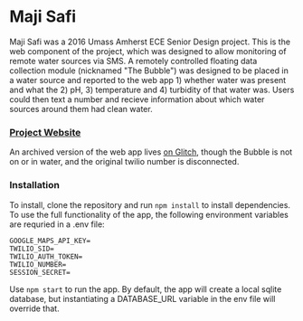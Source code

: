 # Maji Safi

Maji Safi was a 2016 Umass Amherst ECE Senior Design project. This is the web component of the project, which was designed to allow monitoring of remote water sources via SMS. A remotely controlled floating data collection module (nicknamed "The Bubble") was designed to be placed in a water source and reported to the web app 1) whether water was present and what the 2) pH, 3) temperature and 4) turbidity of that water was. Users could then text a number and recieve information about which water sources around them had clean water.

### [Project Website](http://www.ecs.umass.edu/ece/sdp/sdp16/team13/MajiSafiWebsite.html)

An archived version of the web app lives [on Glitch](https://maji-safi.glitch.me/), though the Bubble is not on or in water, and the original twilio number is disconnected. 

### Installation
To install, clone the repository and run `npm install` to install dependencies. To use the full functionality of the app, the following environment variables are requried in a .env file:
```
GOOGLE_MAPS_API_KEY=
TWILIO_SID=
TWILIO_AUTH_TOKEN=
TWILIO_NUMBER=
SESSION_SECRET=
```
Use `npm start` to run the app. By default, the app will create a local sqlite database, but instantiating a DATABASE\_URL variable in the env file will override that. 
